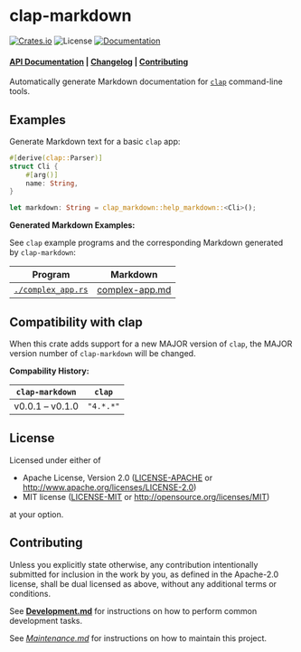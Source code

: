 # clap-markdown

[![Crates.io](https://img.shields.io/crates/v/clap-markdown.svg)](https://crates.io/crates/clap-markdown)
![License](https://img.shields.io/crates/l/clap-markdown.svg)
[![Documentation](https://docs.rs/clap-markdown/badge.svg)](https://docs.rs/clap-markdown)

#### [API Documentation](https://docs.rs/clap-markdown) | [Changelog](./docs/CHANGELOG.md) | [Contributing](#contributing)

Automatically generate Markdown documentation for
[`clap`](https://crates.io/crates/clap) command-line tools.

## Examples

Generate Markdown text for a basic `clap` app:

```rust
#[derive(clap::Parser)]
struct Cli {
    #[arg()]
    name: String,
}

let markdown: String = clap_markdown::help_markdown::<Cli>();
```

**Generated Markdown Examples:**

See `clap` example programs and the corresponding Markdown generated by
`clap-markdown`:

| Program                                              | Markdown                                         |
|------------------------------------------------------|--------------------------------------------------|
| [`./complex_app.rs`](./docs/examples/complex_app.rs) | [complex-app.md](./docs/examples/complex-app.md) |

## Compatibility with clap

When this crate adds support for a new MAJOR version of `clap`, the MAJOR
version number of `clap-markdown` will be changed.

**Compability History:**

| `clap-markdown` | `clap`    |
|-----------------|-----------|
| v0.0.1 – v0.1.0 | `"4.*.*"` |


## License

Licensed under either of

  * Apache License, Version 2.0
    ([LICENSE-APACHE](./LICENSE-APACHE) or <http://www.apache.org/licenses/LICENSE-2.0>)
  * MIT license
    ([LICENSE-MIT](./LICENSE-MIT) or <http://opensource.org/licenses/MIT>)

at your option.


## Contributing

Unless you explicitly state otherwise, any contribution intentionally submitted
for inclusion in the work by you, as defined in the Apache-2.0 license, shall be
dual licensed as above, without any additional terms or conditions.

See [**Development.md**](./docs/Development.md) for instructions on how to
perform common development tasks.

See [*Maintenance.md*](./docs/Maintenance.md) for instructions on how to
maintain this project.